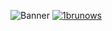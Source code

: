 ![Banner](https://i.imgur.com/Ec7UqHv.png)
[![1brunows](https://img.shields.io/twitter/follow/1brunows?logo=twitter&style=for-the-badge)](https://twitter.com/1brunows)
